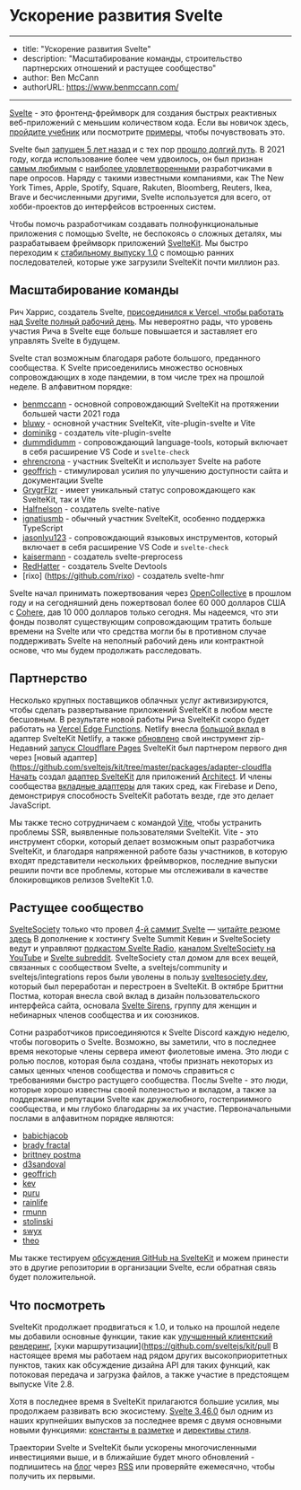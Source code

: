 # Ускорение развития Svelte

---
- title: "Ускорение развития Svelte"
- description: "Масштабирование команды, строительство партнерских отношений и растущее сообщество"
- author: Ben McCann
- authorURL: https://www.benmccann.com/
---

[Svelte](/) - это фронтенд-фреймворк для создания быстрых реактивных веб-приложений с меньшим количеством кода. Если вы новичок здесь, [пройдите учебник](/tutorial) или посмотрите [примеры](/examples), чтобы почувствовать это.

Svelte был [запущен 5 лет назад](https://news.ycombinator.com/item?Id=13069841) и с тех пор [прошло долгий путь](https://www.youtube.com/watch?v=YeY5M29-WcY). В 2021 году, когда использование более чем удвоилось, он был признан [самым любимым](https://insights.stackoverflow.com/survey/2021#section-most-loved-dreaded-and-wanted-web-frameworks) с [наиболее удовлетворенными](https://2020.stateofjs.com/en-US/technologies/front-end-frameworks/) разработчиками в паре опросов. Наряду с такими известными компаниями, как The New York Times, Apple, Spotify, Square, Rakuten, Bloomberg, Reuters, Ikea, Brave и бесчисленными другими, Svelte используется для всего, от хобби-проектов до интерфейсов встроенных систем.

Чтобы помочь разработчикам создавать полнофункциональные приложения с помощью Svelte, не беспокоясь о сложных деталях, мы разрабатываем фреймворк приложений [SvelteKit](https://kit.svelte.dev/). Мы быстро переходим к [стабильному выпуску 1.0](https://github.com/sveltejs/kit/issues?q=is%3Aopen+is%3Aissue+milestone%3A1.0) с помощью ранних последователей, которые уже загрузили SvelteKit почти миллион раз.

## Масштабирование команды

Рич Харрис, создатель Svelte, [присоединился к Vercel, чтобы работать над Svelte полный рабочий день](https://vercel.com/blog/vercel-welcomes-rich-harris-creator-of-svelte). Мы невероятно рады, что уровень участия Рича в Svelte еще больше повышается и заставляет его управлять Svelte в будущем.

Svelte стал возможным благодаря работе большого, преданного сообщества. К Svelte присоеденились множество основных сопровождающих в ходе пандемии, в том числе трех на прошлой неделе. В алфавитном порядке:
- [benmccann](https://github.com/benmccann) - основной сопровождающий SvelteKit на протяжении большей части 2021 года
- [bluwy](https://github.com/bluwy) - основной участник SvelteKit, vite-plugin-svelte и Vite
- [dominikg](https://github.com/dominikg) - создатель vite-plugin-svelte
- [dummdidumm](https://github.com/dummdidumm) - сопровождающий language-tools, который включает в себя расширение VS Code и `svelte-check`
- [ehrencrona](https://github.com/ehrencrona) - участник SvelteKit и использует Svelte на работе
- [geoffrich](https://github.com/geoffrich) - стимулировал усилия по улучшению доступности сайта и документации Svelte
- [GrygrFlzr](https://github.com/GrygrFlzr) - имеет уникальный статус сопровождающего как SvelteKit, так и Vite
- [Halfnelson](https://github.com/Halfnelson) - создатель svelte-native
- [ignatiusmb](https://github.com/ignatiusmb) - обычный участник SvelteKit, особенно поддержка TypeScript
- [jasonlyu123](https://github.com/jasonlyu123) - сопровождающий языковых инструментов, который включает в себя расширение VS Code и `svelte-check`
- [kaisermann](https://github.com/kaisermann) - создатель svelte-preprocess
- [RedHatter](https://github.com/RedHatter) - создатель Svelte Devtools
- [rixo] (https://github.com/rixo) - создатель svelte-hmr

Svelte начал принимать пожертвования через [OpenCollective](https://opencollective.com/svelte) в прошлом году и на сегодняшний день пожертвовал более 60 000 долларов США с [Cohere](https://cohere.ai/), дав 10 000 долларов только сегодня. Мы надеемся, что эти фонды позволят существующим сопровождающим тратить больше времени на Svelte или что средства могли бы в противном случае поддерживать Svelte на неполный рабочий день или контрактной основе, что мы будем продолжать расследовать.

## Партнерство

Несколько крупных поставщиков облачных услуг активизируются, чтобы сделать развертывание приложений SvelteKit в любом месте бесшовным. В результате новой работы Рича SvelteKit скоро будет работать на [Vercel Edge Functions](https://vercel.com/features/edge-functions). Netlify внесла [большой вклад](https://github.com/sveltejs/kit/pull/2113) в адаптер SvelteKit Netlify, а также [обновлено](https://github.com/dependents/node-precinct/pull/88) свой инструмент zip- Недавний [запуск Cloudflare Pages](https://blog.cloudflare.com/cloudflare-pages-goes-full-stack/) SvelteKit был партнером первого дня через [новый адаптер](https://github.com/sveltejs/kit/tree/master/packages/adapter-cloudfla [Начать](https://begin.com) создал [адаптер SvelteKit](https://github.com/architect/sveltekit-adapter) для приложений [Architect](https://arc.codes). И члены сообщества [вкладные адаптеры](https://sveltesociety.dev/components#adapters) для таких сред, как Firebase и Deno, демонстрируя способность SvelteKit работать везде, где это делает JavaScript.

Мы также тесно сотрудничаем с командой [Vite](https://vitejs.dev), чтобы устранить проблемы SSR, выявленные пользователями SvelteKit. Vite - это инструмент сборки, который делает возможным опыт разработчика SvelteKit, и благодаря напряженной работе базы участников, в которую входят представители нескольких фреймворков, последние выпуски решили почти все проблемы, которые мы отслеживали в качестве блокировщиков релизов SvelteKit 1.0.

## Растущее сообщество

[SvelteSociety](https://sveltesociety.dev/) только что провел [4-й саммит Svelte](https://sveltesummit.com/) — [читайте резюме здесь](https://svelte.dev/blog/whats-new-in-svelte-december-2021) В дополнение к хостингу Svelte Summit Кевин и SvelteSociety ведут и управляют [подкастом Svelte Radio](https://www.svelteradio.com/), [каналом SvelteSociety на YouTube](https://www.youtube.com/SvelteSociety) и [Svelte subreddit](https://www.reddit.com/r/sveltejs). SvelteSociety стал домом для всех вещей, связанных с сообществом Svelte, а sveltejs/community и sveltejs/integrations repos были уволены в пользу [sveltesociety.dev](https://sveltesociety.dev/), который был переработан и перестроен в SvelteKit. В октябре Бриттни Постма, которая внесла свой вклад в дизайн пользовательского интерфейса сайта, основала [Svelte Sirens](https://sveltesirens.dev/), группу для женщин и небинарных членов сообщества и их союзников.

Сотни разработчиков присоединяются к Svelte Discord каждую неделю, чтобы поговорить о Svelte. Возможно, вы заметили, что в последнее время некоторые члены сервера имеют фиолетовые имена. Это люди с ролью послов, которая была создана, чтобы признать некоторых из самых ценных членов сообщества и помочь справиться с требованиями быстро растущего сообщества. Послы Svelte - это люди, которые хорошо известны своей полезностью и вкладом, а также за поддержание репутации Svelte как дружелюбного, гостеприимного сообщества, и мы глубоко благодарны за их участие. Первоначальными послами в алфавитном порядке являются:
- [babichjacob](https://github.com/babichjacob)
- [brady fractal](https://github.com/FractalHQ)
- [brittney postma](https://github.com/brittneypostma)
- [d3sandoval](https://github.com/d3sandoval)
- [geoffrich](https://github.com/geoffrich)
- [kev](https://github.com/kevmodrome)
- [puru](https://github.com/PuruVJ)
- [rainlife](https://github.com/stephane-vanraes)
- [rmunn](https://github.com/rmunn)
- [stolinski](https://github.com/stolinski)
- [swyx](https://github.com/sw-yx)
- [theo](https://github.com/theo-steiner)

Мы также тестируем [обсуждения GitHub на SvelteKit](https://github.com/sveltejs/kit/discussions) и можем принести это в другие репозитории в организации Svelte, если обратная связь будет положительной.

## Что посмотреть

SvelteKit продолжает продвигаться к 1.0, и только на прошлой неделе мы добавили основные функции, такие как [улучшенный клиентский рендеринг](https://github.com/sveltejs/kit/pull/2804), [хуки маршрутизации](https://github.com/sveltejs/kit/pull В настоящее время мы работаем над рядом других высокоприоритетных пунктов, таких как обсуждение дизайна API для таких функций, как потоковая передача и загрузка файлов, а также участие в предстоящем выпуске Vite 2.8.

Хотя в последнее время в SvelteKit прилагаются большие усилия, мы продолжаем развивать всю экосистему. [Svelte 3.46.0](https://github.com/sveltejs/svelte/blob/master/CHANGELOG.md#3460) был одним из наших крупнейших выпусков за последнее время с двумя основными новыми функциями: [константы в разметке](https://github.com/sveltejs/rfcs/blob/master/text/0007-markup-constants.md) и [директивы стиля](https://github.com/sveltejs/rfcs/blob/master/text/0008-style-directives.md).

Траектории Svelte и SvelteKit были ускорены многочисленными инвестициями выше, и в ближайшие будет много обновлений - подпишитесь на [блог](/blog) через [RSS](https://svelte.dev/blog/rss.xml) или проверяйте ежемесячно, чтобы получить их первыми.